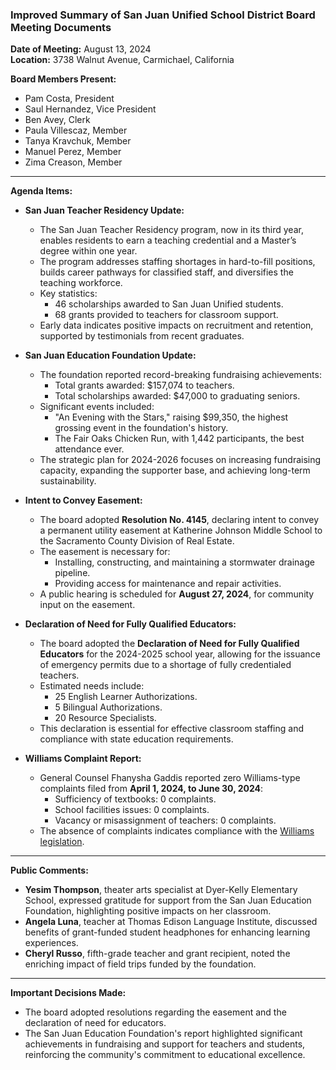### Improved Summary of San Juan Unified School District Board Meeting Documents

**Date of Meeting:** August 13, 2024  
**Location:** 3738 Walnut Avenue, Carmichael, California

**Board Members Present:**
- Pam Costa, President
- Saul Hernandez, Vice President
- Ben Avey, Clerk
- Paula Villescaz, Member
- Tanya Kravchuk, Member
- Manuel Perez, Member
- Zima Creason, Member

---

**Agenda Items:**

- **San Juan Teacher Residency Update:**
  - The San Juan Teacher Residency program, now in its third year, enables residents to earn a teaching credential and a Master’s degree within one year.
  - The program addresses staffing shortages in hard-to-fill positions, builds career pathways for classified staff, and diversifies the teaching workforce.
  - Key statistics:
    - 46 scholarships awarded to San Juan Unified students.
    - 68 grants provided to teachers for classroom support.
  - Early data indicates positive impacts on recruitment and retention, supported by testimonials from recent graduates.

- **San Juan Education Foundation Update:**
  - The foundation reported record-breaking fundraising achievements:
    - Total grants awarded: $157,074 to teachers.
    - Total scholarships awarded: $47,000 to graduating seniors.
  - Significant events included:
    - "An Evening with the Stars," raising $99,350, the highest grossing event in the foundation's history.
    - The Fair Oaks Chicken Run, with 1,442 participants, the best attendance ever.
  - The strategic plan for 2024-2026 focuses on increasing fundraising capacity, expanding the supporter base, and achieving long-term sustainability.

- **Intent to Convey Easement:**
  - The board adopted **Resolution No. 4145**, declaring intent to convey a permanent utility easement at Katherine Johnson Middle School to the Sacramento County Division of Real Estate.
  - The easement is necessary for:
    - Installing, constructing, and maintaining a stormwater drainage pipeline.
    - Providing access for maintenance and repair activities.
  - A public hearing is scheduled for **August 27, 2024**, for community input on the easement.

- **Declaration of Need for Fully Qualified Educators:**
  - The board adopted the **Declaration of Need for Fully Qualified Educators** for the 2024-2025 school year, allowing for the issuance of emergency permits due to a shortage of fully credentialed teachers.
  - Estimated needs include:
    - 25 English Learner Authorizations.
    - 5 Bilingual Authorizations.
    - 20 Resource Specialists.
  - This declaration is essential for effective classroom staffing and compliance with state education requirements.

- **Williams Complaint Report:**
  - General Counsel Fhanysha Gaddis reported zero Williams-type complaints filed from **April 1, 2024, to June 30, 2024**:
    - Sufficiency of textbooks: 0 complaints.
    - School facilities issues: 0 complaints.
    - Vacancy or misassignment of teachers: 0 complaints.
  - The absence of complaints indicates compliance with the [Williams legislation](https://www.cde.ca.gov/eo/ce/wc/).

---

**Public Comments:**
- **Yesim Thompson**, theater arts specialist at Dyer-Kelly Elementary School, expressed gratitude for support from the San Juan Education Foundation, highlighting positive impacts on her classroom.
- **Angela Luna**, teacher at Thomas Edison Language Institute, discussed benefits of grant-funded student headphones for enhancing learning experiences.
- **Cheryl Russo**, fifth-grade teacher and grant recipient, noted the enriching impact of field trips funded by the foundation.

---

**Important Decisions Made:**
- The board adopted resolutions regarding the easement and the declaration of need for educators.
- The San Juan Education Foundation's report highlighted significant achievements in fundraising and support for teachers and students, reinforcing the community's commitment to educational excellence.
